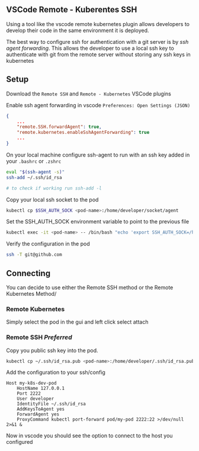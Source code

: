 ## VSCode Remote - Kuberentes SSH

Using a tool like the vscode remote kubernetes plugin allows developers to develop their code in the same environment it is deployed.

The best way to configure ssh for authentication with a git server is by *ssh agent forwarding*. This allows the developer to use a local ssh key to authenticate with git from the remote server without storing any ssh keys in kubernetes

## Setup

Download the `Remote SSH` and `Remote - Kubernetes` VSCode plugins

Enable ssh agent forwarding in vscode `Preferences: Open Settings (JSON)`

```json
{
	...
	"remote.SSH.forwardAgent": true,
	"remote.kubernetes.enableSshAgentForwarding": true
	...
}
```

On your local machine configure ssh-agent to run with an ssh key added in your `.bashrc` or `.zshrc`

```bash
eval "$(ssh-agent -s)"
ssh-add ~/.ssh/id_rsa

# to check if working run ssh-add -l
```

Copy your local ssh socket to the pod

```bash
kubectl cp $SSH_AUTH_SOCK <pod-name>:/home/developer/socket/agent
```

Set the SSH_AUTH_SOCK environment variable to point to the previous file

```bash
kubectl exec -it <pod-name> -- /bin/bash "echo 'export SSH_AUTH_SOCK=/home/developer/socket/agent' >> /home/developer/.bashrc"
```

Verify the configuration in the pod

```bash
ssh -T git@github.com
```

## Connecting

You can decide to use either the Remote SSH method or the Remote Kubernetes Method/

### Remote Kubernetes

Simply select the pod in the gui and left click select attach

### Remote SSH *Preferred*

Copy you public ssh key into the pod.

```bash
kubectl cp ~/.ssh/id_rsa.pub <pod-name>:/home/developer/.ssh/id_rsa.pub
```

Add the configuration to your ssh/config

```
Host my-k8s-dev-pod
	HostName 127.0.0.1
	Port 2222
	User developer
	IdentityFile ~/.ssh/id_rsa
	AddKeysToAgent yes
	ForwardAgent yes
	ProxyCommand kubectl port-forward pod/my-pod 2222:22 >/dev/null 2>&1 &
```

Now in vscode you should see the option to connect to the host you configured